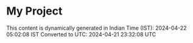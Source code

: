 # My Project

This content is dynamically generated in Indian Time (IST): 2024-04-22 05:02:08 IST
Converted to UTC: 2024-04-21 23:32:08 UTC
